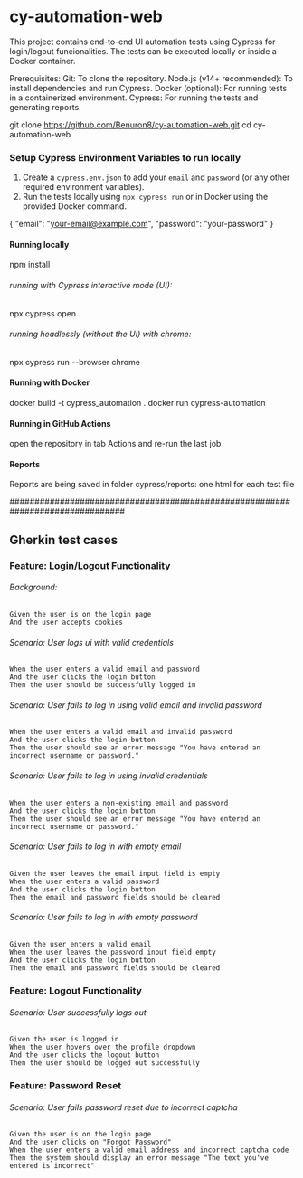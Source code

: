 # cy-automation-web
This project contains end-to-end UI automation tests using Cypress for login/logout funcionalities.
The tests can be executed locally or inside a Docker container.

Prerequisites:
Git: To clone the repository.
Node.js (v14+ recommended): To install dependencies and run Cypress.
Docker (optional): For running tests in a containerized environment.
Cypress: For running the tests and generating reports.

git clone https://github.com/Benuron8/cy-automation-web.git
cd cy-automation-web

### Setup Cypress Environment Variables to run locally

1. Create a `cypress.env.json` to add your `email` and `password` (or any other required environment variables).
2. Run the tests locally using `npx cypress run` or in Docker using the provided Docker command.

{
  "email": "your-email@example.com",
  "password": "your-password"
}

#### Running locally
npm install

###### running with Cypress interactive mode (UI):
npx cypress open

###### running headlessly (without the UI) with chrome:
npx cypress run --browser chrome

#### Running with Docker
docker build -t cypress_automation .
docker run cypress-automation 

#### Running in GitHub Actions
open the repository in tab Actions and re-run the last job

#### Reports
Reports are being saved in folder cypress/reports: one html for each test file

###############################################################################

## Gherkin test cases

### Feature: Login/Logout Functionality
    
 ###### Background:
    Given the user is on the login page
    And the user accepts cookies
    

  ###### Scenario: User logs ui with valid credentials
    When the user enters a valid email and password
    And the user clicks the login button
    Then the user should be successfully logged in

  ###### Scenario: User fails to log in using valid email and invalid password
    When the user enters a valid email and invalid password
    And the user clicks the login button
    Then the user should see an error message "You have entered an incorrect username or password."

  ###### Scenario: User fails to log in using invalid credentials
    When the user enters a non-existing email and password
    And the user clicks the login button
    Then the user should see an error message "You have entered an incorrect username or password."

  ###### Scenario: User fails to log in with empty email
    Given the user leaves the email input field is empty
    When the user enters a valid password
    And the user clicks the login button
    Then the email and password fields should be cleared

  ###### Scenario: User fails to log in with empty password
    Given the user enters a valid email
    When the user leaves the password input field empty
    And the user clicks the login button
    Then the email and password fields should be cleared

### Feature: Logout Functionality

  ###### Scenario: User successfully logs out
    Given the user is logged in
    When the user hovers over the profile dropdown
    And the user clicks the logout button
    Then the user should be logged out successfully

### Feature: Password Reset

  ###### Scenario: User fails password reset due to incorrect captcha
    Given the user is on the login page
    And the user clicks on "Forgot Password"
    When the user enters a valid email address and incorrect captcha code
    Then the system should display an error message "The text you've entered is incorrect"
